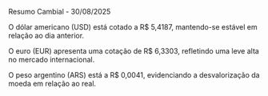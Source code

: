 Resumo Cambial - 30/08/2025

O dólar americano (USD) está cotado a R$ 5,4187, mantendo-se estável em relação ao dia anterior.

O euro (EUR) apresenta uma cotação de R$ 6,3303, refletindo uma leve alta no mercado internacional.

O peso argentino (ARS) está a R$ 0,0041, evidenciando a desvalorização da moeda em relação ao real.